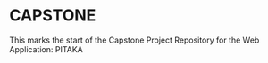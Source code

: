 # CAPSTONE

This marks the start of the Capstone Project Repository for the Web Application: PITAKA 

